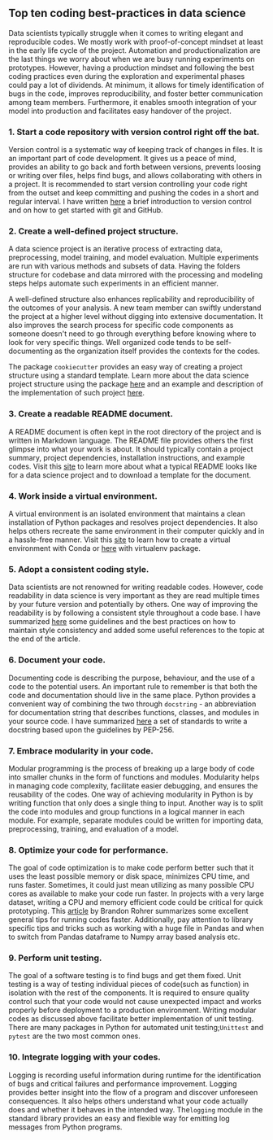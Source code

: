 ## Top ten coding best-practices in data science

Data scientists typically struggle when it comes to writing elegant and reproducible codes. We mostly work with proof-of-concept mindset at least in the early life cycle of the project. Automation and productionalization are the last things we worry about when we are busy running experiments on prototypes. However, having a production mindset and following the best coding practices even during the exploration and experimental phases could pay a lot of dividends. At minimum, it allows for timely identification of bugs in the code, improves reproducibility, and foster better communication among team members. Furthermore, it enables smooth integration of your model into production and facilitates easy handover of the project. 


### 1. Start a code repository with version control right off the bat.

Version control is a systematic way of keeping track of changes in files. It is an important part of code development. It gives us a peace of mind, provides an ability to go back and forth between versions, prevents loosing or writing over files, helps find bugs, and allows collaborating with others in a project. It is recommended to start version controlling your code right from the outset and keep committing and pushing the codes in a short and regular interval. I have written [here](version-control.md) a brief introduction to version control and on how to get started with git and GitHub.

### 2. Create a well-defined project structure.

A data science project is an iterative process of extracting data, preprocessing, model training, and model evaluation. Multiple experiments are run with various methods and subsets of data. Having the folders structure for codebase and data mirrored with the processing and modeling steps helps automate such experiments in an efficient manner.

A well-defined structure also enhances replicability and reproducibility of the outcomes of your analysis. A new team member can swiftly understand the project at a higher level without digging into extensive documentation. It also improves the search process for specific code components as someone doesn't need to go through everything before knowing where to look for very specific things. Well organized code tends to be self-documenting as the organization itself provides the contexts for the codes.

The package `cookiecutter` provides an easy way of creating a project structure using a standard template. Learn more about the data science project structure using the package [here](https://drivendata.github.io/cookiecutter-data-science/) and an example and description of the implementation of such project [here](https://medium.com/swlh/how-to-structure-a-python-based-data-science-project-a-short-tutorial-for-beginners-7e00bff14f56).


### 3. Create a  readable README document.

A README document is often kept in the root directory of the project and is written in Markdown language. The README file provides others the first glimpse into what your work is about. It should typically contain a project summary, project dependencies, installation instructions, and example codes. Visit this [site](https://github.com/sfbrigade/data-science-wg/blob/master/dswg_project_resources/Project-README-template.md) to learn more about what a typical README looks like for a data science project and to download a template for the document.


### 4. Work inside a virtual environment.

A virtual environment is an isolated environment that maintains a clean installation of Python packages and resolves project dependencies. It also helps others recreate the same environment in their computer quickly and in a hassle-free manner. Visit this [site](https://docs.conda.io/projects/conda/en/latest/user-guide/tasks/manage-environments.html) to learn how to create a virtual environment with Conda or [here](https://realpython.com/python-virtual-environments-a-primer/) with virtualenv package.


### 5. Adopt a consistent coding style.

Data scientists are not renowned for writing readable codes. However, code readability in data science is very important as they are read multiple times by your future version and potentially by others. One way of improving the readability is by following a consistent style throughout a code base. I have summarized [here](style-guide-for-python-code.md) some guidelines and the best practices on how to maintain style consistency and added some useful references to the topic at the end of the article.

### 6. Document your code.

Documenting code is describing the purpose,  behaviour, and the use of a code to the potential users. An important rule to remember is that both the code and documentation should live in the same place. Python provides a convenient way of combining the two through  `docstring` -  an abbreviation for documentation string that describes functions, classes, and modules in your source code. I have summarized [here](documenting-python-code.md) a set of standards to write a docstring based upon the guidelines by PEP-256.

### 7. Embrace modularity in your code.

Modular programming is the process of breaking up a large body of code into smaller chunks in the form of functions and modules. Modularity helps in managing code complexity, facilitate easier debugging, and ensures the reusability of the codes. One way of achieving modularity in Python is by writing function that only does a single thing to input. Another way is to split the code into modules and group functions in a logical manner in each module. For example, separate modules could be written for importing data, preprocessing, training, and evaluation of a model. 


### 8. Optimize your code for performance.

The goal of code optimization is to make code perform better such that it uses the least possible memory or disk space, minimizes CPU time, and runs faster. Sometimes, it could just mean utilizing as many possible CPU cores as available to make your code run faster. In projects with a very large dataset, writing a CPU and memory efficient code could be critical for quick prototyping. This [article](https://e2eml.school/code_optimization.html) by Brandon Rohrer summarizes some excellent general tips for running codes faster. Additionally, pay attention to library specific tips and tricks such as working with a huge file in Pandas and when to switch from Pandas dataframe to Numpy array based analysis etc. 


### 9. Perform unit testing.

The goal of a software testing is to find bugs and get them fixed. Unit testing is a way of testing individual pieces of code(such as function) in isolation with the rest of the components. It is required to ensure quality control such that your code would not cause unexpected impact and works properly before deployment to a production environment. Writing modular codes as discussed above facilitate better implementation of unit testing. There are many packages in Python for automated unit testing;`Unittest` and `pytest` are the two most common ones. 


### 10. Integrate logging with your codes.

Logging is recording useful information during runtime for the identification of bugs and critical failures and performance improvement. Logging provides better insight into  the flow of a program and discover unforeseen consequences. It also helps others understand what your code actually does and whether it behaves in the intended way. The`logging` module in the standard library provides an easy and flexible way for emitting log messages from Python programs.
